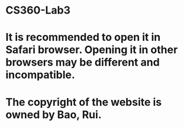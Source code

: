 # CS360-Lab3
# It is recommended to open it in Safari browser. Opening it in other browsers may be different and incompatible.
# The copyright of the website is owned by Bao, Rui.

